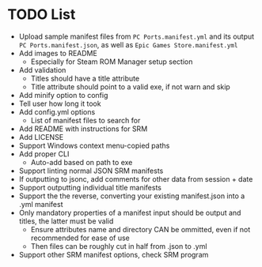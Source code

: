 # TODO List

* Upload sample manifest files from `PC Ports.manifest.yml` and its output `PC Ports.manifest.json`, as well as `Epic Games Store.manifest.yml`
* Add images to README
  * Especially for Steam ROM Manager setup section
* Add validation
  * Titles should have a title attribute
  * Title attribute should point to a valid exe, if not warn and skip
* Add minify option to config
* Tell user how long it took
* Add config.yml options
  * List of manifest files to search for
* Add README with instructions for SRM
* Add LICENSE
* Support Windows context menu-copied paths
* Add proper CLI
  * Auto-add based on path to exe
* Support linting normal JSON SRM manifests
* If outputting to jsonc, add comments for other data from session + date
* Support outputting individual title manifests
* Support the the reverse, converting your existing manifest.json into a .yml manifest
* Only mandatory properties of a manifest input should be output and titles, the latter must be valid
  * Ensure attributes name and directory CAN be ommitted, even if not recommended for ease of use
  * Then files can be roughly cut in half from .json to .yml
* Support other SRM manifest options, check SRM program